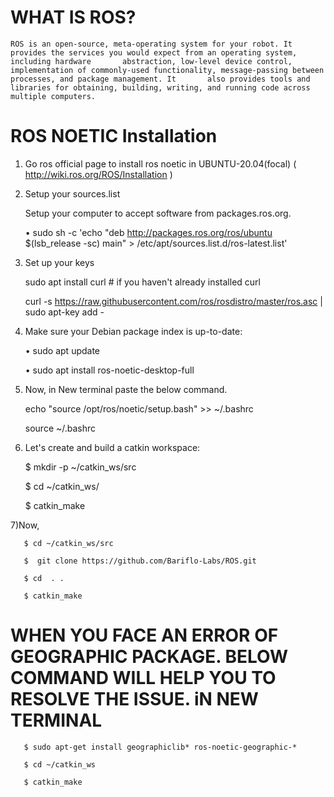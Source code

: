 # WHAT IS ROS?

    ROS is an open-source, meta-operating system for your robot. It provides the services you would expect from an operating system, including hardware       abstraction, low-level device control, implementation of commonly-used functionality, message-passing between processes, and package management. It       also provides tools and libraries for obtaining, building, writing, and running code across multiple computers.
    
# ROS NOETIC Installation

 1) Go ros official page to install ros noetic in UBUNTU-20.04(focal) ( http://wiki.ros.org/ROS/Installation )

 2) Setup your sources.list
 
    Setup your computer to accept software from packages.ros.org.
    
       •  sudo sh -c 'echo "deb http://packages.ros.org/ros/ubuntu $(lsb_release -sc) main" > /etc/apt/sources.list.d/ros-latest.list'
    
 3) Set up your keys
      
       sudo apt install curl # if you haven't already installed curl
      
       curl -s https://raw.githubusercontent.com/ros/rosdistro/master/ros.asc | sudo apt-key add -
  
  4) Make sure your Debian package index is up-to-date:
    
       • sudo apt update

       • sudo apt install ros-noetic-desktop-full
    
  5)  Now, in New terminal paste the below command. 
 
       echo "source /opt/ros/noetic/setup.bash" >> ~/.bashrc
   
       source ~/.bashrc
   
  6) Let's create and build a catkin workspace:

       $ mkdir -p ~/catkin_ws/src

       $ cd ~/catkin_ws/

       $ catkin_make
   
  7)Now, 
 
       $ cd ~/catkin_ws/src

       $  git clone https://github.com/Bariflo-Labs/ROS.git

       $ cd  . .

       $ catkin_make
  
 # WHEN YOU FACE AN ERROR OF GEOGRAPHIC PACKAGE. BELOW COMMAND WILL HELP YOU TO RESOLVE THE ISSUE. iN NEW TERMINAL

       $ sudo apt-get install geographiclib* ros-noetic-geographic-*

       $ cd ~/catkin_ws

       $ catkin_make

 
